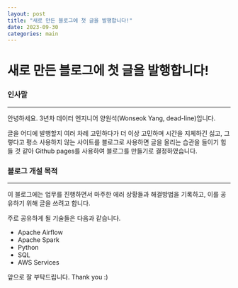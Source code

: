 ```yaml
---
layout: post
title: "새로 만든 블로그에 첫 글을 발행합니다!"
date: 2023-09-30
categories: main
---
```

# 새로 만든 블로그에 첫 글을 발행합니다!
 
### 인사말
---
안녕하세요. 3년차 데이터 엔지니어 양원석(Wonseok Yang, dead-line)입니다.
 
글을 어디에 발행할지 여러 차례 고민하다가 더 이상 고민하며 시간을 지체하긴 싫고, 그렇다고 평소 사용하지 않는 사이트를 블로그로 사용하면 글을 올리는 습관을 들이기 힘들 것 같아 Github pages를 사용하여 블로그를 만들기로 결정하였습니다. 
 
### 블로그 개설 목적
---
이 블로그에는 업무를 진행하면서 마주한 에러 상황들과 해결방법을 기록하고, 이를 공유하기 위해 글을 쓰려고 합니다.
 
주로 공유하게 될 기술들은 다음과 같습니다.
- Apache Airflow
- Apache Spark
- Python
- SQL
- AWS Services
 
앞으로 잘 부탁드립니다.
Thank you :)